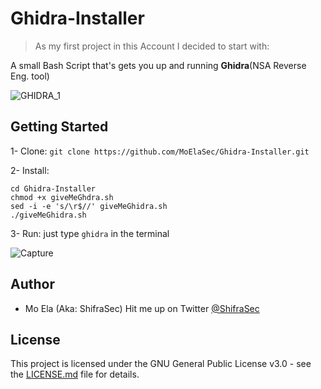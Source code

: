 # Ghidra-Installer

> As my first project in this Account I decided to start with:

 A small Bash Script that's gets you up and running **Ghidra**(NSA Reverse Eng. tool) 

 ![GHIDRA_1](https://user-images.githubusercontent.com/48570596/54399877-d19bb180-46d9-11e9-9283-72cc890a9af9.png)

 
## Getting Started

1- Clone:
`git clone https://github.com/MoElaSec/Ghidra-Installer.git`

2- Install:
```
cd Ghidra-Installer
chmod +x giveMeGhdra.sh
sed -i -e 's/\r$//' giveMeGhidra.sh
./giveMeGhidra.sh
```

3- Run:
just type `ghidra`  in the terminal


![Capture](https://user-images.githubusercontent.com/48570596/54400912-9a7bcf00-46de-11e9-986e-8b0763a45934.PNG)


## Author 
- Mo Ela (Aka: ShifraSec)
Hit me up on Twitter [@ShifraSec](https://twitter.com/ShifraSec)

## License
This project is licensed under the GNU General Public License v3.0 - see the [LICENSE.md](https://github.com/MoElaSec/Ghidra-Installer/blob/master/LICENSE) file for details.
 
